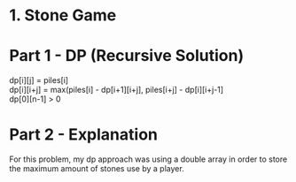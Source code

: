 # 1. Stone Game

# Part 1 - DP (Recursive Solution)


dp[i][j] = piles[i]<br>
dp[i][i+j] = max(piles[i] - dp[i+1][i+j], piles[i+j] - dp[i][i+j-1]<br>
dp[0][n-1] > 0

# Part 2 - Explanation
For this problem, my dp approach was using a double array in order to store the maximum amount of stones use by a player. 

